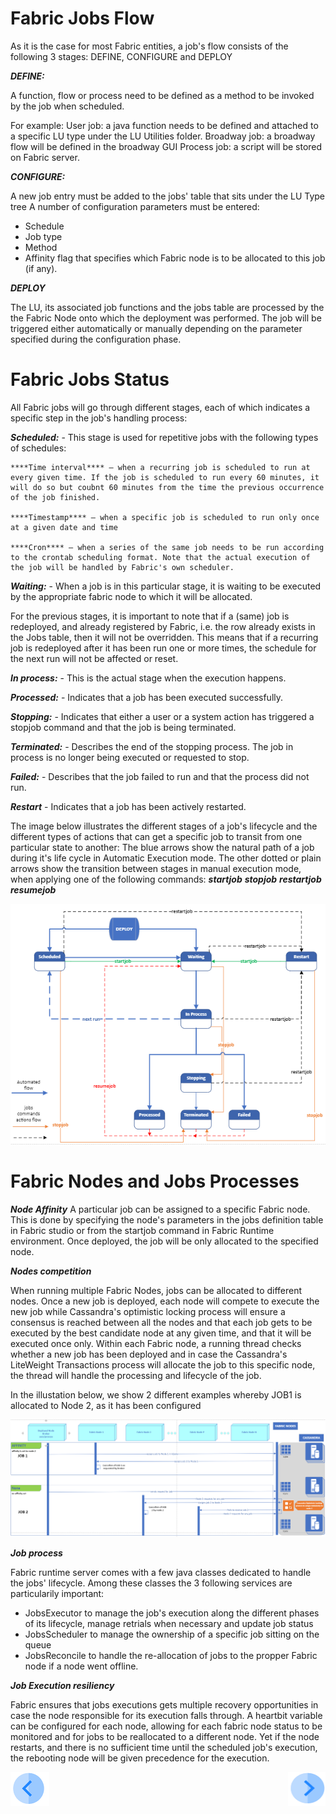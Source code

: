 # **Fabric Jobs Flow** 

As it is the case for most Fabric entities, a job's flow consists of the following 3 stages: DEFINE, CONFIGURE and DEPLOY

***DEFINE:*** 

A function, flow or process need to be defined as a method to be invoked by the job when scheduled.

For example: 
User job: a java function needs to be defined and attached to a specific LU type under the LU Utilities folder. 
Broadway job: a broadway flow will be defined in the broadway GUI
Process job: a script will be stored on Fabric server. 


***CONFIGURE:*** 

A new job entry must be added to the jobs' table that sits under the LU Type tree
A number of configuration parameters must be entered:
- Schedule
- Job type
- Method
- Affinity flag that specifies which Fabric node is to be allocated to this job (if any).


***DEPLOY*** 

The LU, its associated job functions and the jobs table are processed by the the Fabric Node onto which the deployment was performed. 
The job will be triggered either automatically or manually depending on the parameter specified during the configuration phase.



# **Fabric Jobs Status** 

All Fabric jobs will go through different stages, each of which indicates a specific step in the job's handling process:

***Scheduled:*** - This stage is used for repetitive jobs with the following types of schedules:

    ****Time interval**** – when a recurring job is scheduled to run at every given time. If the job is scheduled to run every 60 minutes, it will do so but coubnt 60 minutes from the time the previous occurrence of the job finished.

    ****Timestamp**** – when a specific job is scheduled to run only once at a given date and time

    ****Cron**** – when a series of the same job needs to be run according to the crontab scheduling format. Note that the actual execution of the job will be handled by Fabric's own scheduler.

***Waiting:*** - When a job is in this particular stage, it is waiting to be executed by the appropriate fabric node to which it will be allocated. 


For the previous stages, it is important to note that if a (same) job is redeployed, and already registered by Fabric, i.e. the row already exists in the Jobs table, then it will not be overridden.
This means that if a recurring job is redeployed after it has been run one or more times, the schedule for the next run will not be affected or reset.

***In process:*** - This is the actual stage when the execution happens.

***Processed:*** - Indicates that a job has been executed successfully.

***Stopping:*** - Indicates that either a user or a system action has triggered a stopjob command and that the job is being terminated.

***Terminated:*** - Describes the end of the stopping process. The job in process is no longer being executed or requested to stop.

***Failed:*** - Describes that the job failed to run and that the process did not run.

***Restart*** - Indicates that a job has been actively restarted.


The image below illustrates the different stages of a job's lifecycle and the different types of actions that can get a specific job to transit from one particular state to another:
The blue arrows show the natural path of a job during it's life cycle in Automatic Execution mode.
The other dotted or plain arrows show the transition between stages in manual execution mode, when applying one of the following commands:
***startjob***
***stopjob***
***restartjob***
***resumejob***


<img src="/articles/20_jobs_and_batch_services/images/01_jobs_and_batch_services_status_flow.PNG">



# **Fabric Nodes and Jobs Processes** 

***Node Affinity***
A particular job can be assigned to a specific Fabric node. This is done by specifying the node's parameters in the jobs definition table in Fabric studio or from the startjob command in Fabric Runtime environment. Once deployed, the job will be only allocated to the specified node.

***Nodes competition***

When running multiple Fabric Nodes, jobs can be allocated to different nodes. 
Once a new job is deployed, each node will compete to execute the new job while Cassandra's optimistic locking process will ensure a consensus is reached between all the nodes and that each job gets to be executed by the best candidate node at any given time, and that it will be executed once only.
Within each Fabric node, a running thread checks whether a new job has been deployed and in case the Cassandra's LiteWeight Transactions process will allocate the job to this specific node, the thread will handle the processing and lifecycle of the job.

In the illustation below, we show 2 different examples whereby JOB1 is allocated to Node 2, as it has been configured 

<img src="/articles/20_jobs_and_batch_services/images/02_jobs_and_batch_services_Nodes_Allocation.PNG">


***Job process***

Fabric runtime server comes with a few java classes dedicated to handle the jobs' lifecycle. Among these classes the 3 following services are particularily important:
- JobsExecutor to manage the job's execution along the different phases of its lifecycle, manage retrials when necessary and update job status 
- JobsScheduler to manage the ownership of a specific job sitting on the queue
- JobsReconcile to handle the re-allocation of jobs to the propper Fabric node if a node went offline.


***Job Execution resiliency***

Fabric ensures that jobs executions gets multiple recovery opportunities in case the node responsible for its execution falls through. 
A heartbit variable can be configured for each node, allowing for each fabric node status to be monitored and for jobs to be reallocated to a different node. Yet if the node restarts, and there is no sufficient time until the scheduled job's execution, the rebooting node will be given precedence for the execution.


[![Previous](/articles/images/Previous.png)](/articles/20_jobs_and_batch_services/01_fabric%20jobs_overview.md)[<img align="right" width="60" height="54" src="/articles/images/Next.png">](/articles/20_jobs_and_batch_services/03_create_a_job.md)
